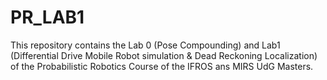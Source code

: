 # PR_LAB1
This repository contains the Lab 0 (Pose Compounding) and Lab1 (Differential Drive Mobile Robot simulation & Dead Reckoning Localization) of the Probabilistic Robotics Course of the IFROS ans MIRS UdG Masters.
